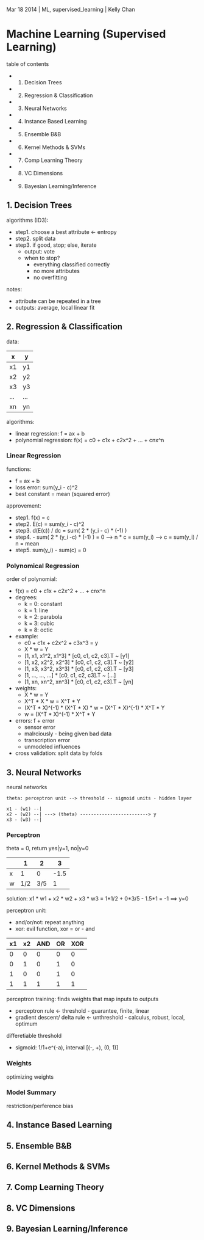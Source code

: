 Mar 18 2014 | ML, supervised_learning | Kelly Chan
# Machine Learning (Supervised Learning)

table of contents
- 1. Decision Trees
- 2. Regression & Classification
- 3. Neural Networks
- 4. Instance Based Learning
- 5. Ensemble B&B
- 6. Kernel Methods & SVMs
- 7. Comp Learning Theory
- 8. VC Dimensions
- 9. Bayesian Learning/Inference

## 1. Decision Trees

algorithms (ID3):  
- step1. choose a best attribute <- entropy
- step2. split data
- step3. if good, stop; else, iterate
     - output: vote
     - when to stop?
         - everything classified correctly
         - no more attributes
         - no overfitting


notes:
- attribute can be repeated in a tree
- outputs: average, local linear fit


## 2. Regression & Classification

data:

| x   | y   |
|-----|-----|
| x1  | y1  |
| x2  | y2  |
| x3  | y3  |
| ... | ... |
| xn  | yn  |

algorithms:
- linear regression: f = ax + b
- polynomial regression: f(x) = c0 + c1x + c2x^2 + ... + cnx^n


### Linear Regression

functions:
- f = ax + b
- loss error: sum(y_i - c)^2
- best constant = mean (squared error)

approvement:  
- step1. f(x) = c
- step2. E(c) = sum(y_i - c)^2  
- step3. d(E(c)) / dc = sum( 2 * (y_i - c) * (-1) )  
- step4. \- sum( 2 * (y\_i -c) * (-1) ) = 0 --> n * c = sum(y\_i) --> c = sum(y\_i) / n = mean  
- step5. sum(y_i) - sum(c) = 0  


### Polynomical Regression

order of polynomial:  
- f(x) = c0 + c1x + c2x^2 + ... + cnx^n
- degrees:
    - k = 0: constant
    - k = 1: line
    - k = 2: parabola
    - k = 3: cubic
    - k = 8: octic
- example:
    - c0 + c1x + c2x^2 + c3x^3 = y
    - X * w = Y
    - [1, x1, x1^2, x1^3] * [c0, c1, c2, c3].T ~ [y1]
    - [1, x2, x2^2, x2^3] * [c0, c1, c2, c3].T ~ [y2]
    - [1, x3, x3^2, x3^3] * [c0, c1, c2, c3].T ~ [y3]
    - [1, ..., ..., ...]  * [c0, c1, c2, c3].T ~ [...]
    - [1, xn, xn^2, xn^3] * [c0, c1, c2, c3].T ~ [yn]
- weights:
    - X * w = Y
    - X^T * X * w = X^T * Y
    - (X^T * X)^(-1) * (X^T * X) * w = (X^T * X)^(-1) * X^T * Y
    - w = (X^T * X)^(-1) * X^T * Y
- errors: f + error
    - sensor error
    - malrciously - being given bad data
    - transcription error
    - unmodeled influences
- cross validation: split data by folds


## 3. Neural Networks

neural networks
```
theta: perceptron unit --> threshold -- sigmoid units - hidden layer

x1 - (w1) --|
x2 - (w2) --| ---> (theta) -------------------------> y
x3 - (w3) --| 
```

### Perceptron

theta = 0, return yes|y=1, no|y=0  

|   | 1   |   2 |   3  |
|---|-----|-----|------|
| x | 1   |   0 | -1.5 |
| w | 1/2 | 3/5 | 1    |

solution: x1 \* w1 + x2 \* w2 + x3 \* w3 = 1\*1/2 + 0\*3/5 - 1.5\*1 = -1    ==> y=0  

perceptron unit:
- and/or/not: repeat anything
- xor: evil function, xor = or - and

| x1 | x2 | AND | OR | XOR |
|----|----|-----|----|-----|
| 0  | 0  | 0   | 0  | 0   |
| 0  | 1  | 0   | 1  | 0   |
| 1  | 0  | 0   | 1  | 0   |
| 1  | 1  | 1   | 1  | 1   |

perceptron training: finds weights that map inputs to outputs
- perceptron rule <- threshold - guarantee, finite, linear
- gradient descent/ delta rule <- unthreshold - calculus, robust, local, optimum

differetiable threshold
- sigmoid: 1/1+e^(-a), interval [(-, +), (0, 1)]

### Weights

optimizing weights  

### Model Summary
restriction/perference bias


## 4. Instance Based Learning
## 5. Ensemble B&B
## 6. Kernel Methods & SVMs
## 7. Comp Learning Theory
## 8. VC Dimensions
## 9. Bayesian Learning/Inference
